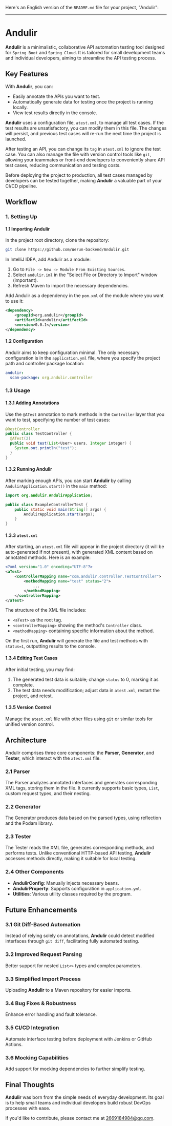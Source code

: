 Here's an English version of the `README.md` file for your project, "Andulir":

---

# Andulir

**Andulir** is a minimalistic, collaborative API automation testing tool designed for `Spring Boot` and `Spring Cloud`. It is tailored for small development teams and individual developers, aiming to streamline the API testing process.

## Key Features

With **Andulir**, you can:
- Easily annotate the APIs you want to test.
- Automatically generate data for testing once the project is running locally.
- View test results directly in the console.

**Andulir** uses a configuration file, `atest.xml`, to manage all test cases. If the test results are unsatisfactory, you can modify them in this file. The changes will persist, and previous test cases will re-run the next time the project is launched.

After testing an API, you can change its `tag` in `atest.xml` to ignore the test case. You can also manage the file with version control tools like `git`, allowing your teammates or front-end developers to conveniently share API test cases, reducing communication and testing costs.

Before deploying the project to production, all test cases managed by developers can be tested together, making **Andulir** a valuable part of your CI/CD pipeline.

## Workflow

### 1. Setting Up

#### 1.1 Importing Andulir

In the project root directory, clone the repository:

```bash
git clone https://github.com/Werun-backend/Andulir.git
```

In IntelliJ IDEA, add Andulir as a module:
1. Go to `File -> New -> Module From Existing Sources`.
2. Select `andulir.iml` in the "Select File or Directory to Import" window (important).
3. Refresh Maven to import the necessary dependencies.

Add Andulir as a dependency in the `pom.xml` of the module where you want to use it:

```xml
<dependency>
    <groupId>org.andulir</groupId>
    <artifactId>andulir</artifactId>
    <version>0.0.1</version>
</dependency>
```

#### 1.2 Configuration

Andulir aims to keep configuration minimal. The only necessary configuration is in the `application.yml` file, where you specify the project path and controller package location:

```yaml
andulir:
  scan-package: org.andulir.controller
```

### 1.3 Usage

#### 1.3.1 Adding Annotations

Use the `@ATest` annotation to mark methods in the `Controller` layer that you want to test, specifying the number of test cases:

```java
@RestController
public class TestController {
  @ATest(2)
  public void test(List<User> users, Integer integer) {
    System.out.println("test");
  }
}
```

#### 1.3.2 Running Andulir

After marking enough APIs, you can start **Andulir** by calling `AndulirApplication.start()` in the `main` method:

```java
import org.andulir.AndulirApplication;

public class ExampleControllerTest {
    public static void main(String[] args) {
        AndulirApplication.start(args);
    }
}
```

#### 1.3.3 `atest.xml`

After starting, an `atest.xml` file will appear in the project directory (it will be auto-generated if not present), with generated XML content based on annotated methods. Here is an example:

```xml
<?xml version="1.0" encoding="UTF-8"?>
<aTest>
    <controllerMapping name="com.andulir.controller.TestController">
        <methodMapping name="test" status="2">
            ...
        </methodMapping>
    </controllerMapping>
</aTest>
```

The structure of the XML file includes:
- `<aTest>` as the root tag.
- `<controllerMapping>` showing the method's `Controller` class.
- `<methodMapping>` containing specific information about the method.

On the first run, **Andulir** will generate the file and test methods with `status=1`, outputting results to the console.

#### 1.3.4 Editing Test Cases

After initial testing, you may find:
1. The generated test data is suitable; change `status` to 0, marking it as complete.
2. The test data needs modification; adjust data in `atest.xml`, restart the project, and retest.

#### 1.3.5 Version Control

Manage the `atest.xml` file with other files using `git` or similar tools for unified version control.

## Architecture

Andulir comprises three core components: the **Parser**, **Generator**, and **Tester**, which interact with the `atest.xml` file.

### 2.1 Parser

The Parser analyzes annotated interfaces and generates corresponding XML tags, storing them in the file. It currently supports basic types, `List`, custom request types, and their nesting.

### 2.2 Generator

The Generator produces data based on the parsed types, using reflection and the Podam library.

### 2.3 Tester

The Tester reads the XML file, generates corresponding methods, and performs tests. Unlike conventional HTTP-based API testing, **Andulir** accesses methods directly, making it suitable for local testing.

### 2.4 Other Components
- **AndulirConfig**: Manually injects necessary beans.
- **AndulirProperty**: Supports configuration in `application.yml`.
- **Utilities**: Various utility classes required by the program.

## Future Enhancements

### 3.1 Git Diff-Based Automation

Instead of relying solely on annotations, **Andulir** could detect modified interfaces through `git diff`, facilitating fully automated testing.

### 3.2 Improved Request Parsing

Better support for nested `List<>` types and complex parameters.

### 3.3 Simplified Import Process

Uploading **Andulir** to a Maven repository for easier imports.

### 3.4 Bug Fixes & Robustness

Enhance error handling and fault tolerance.

### 3.5 CI/CD Integration

Automate interface testing before deployment with Jenkins or GitHub Actions.

### 3.6 Mocking Capabilities

Add support for mocking dependencies to further simplify testing.

## Final Thoughts

**Andulir** was born from the simple needs of everyday development. Its goal is to help small teams and individual developers build robust DevOps processes with ease.

If you'd like to contribute, please contact me at 2669184984@qq.com.

